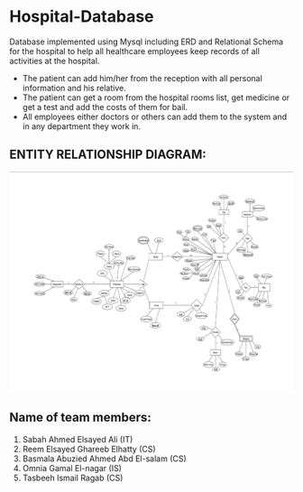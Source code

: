 # Hospital-Database
Database implemented using Mysql including ERD and Relational Schema for the hospital to help all healthcare employees keep records of all activities at the hospital.
- The patient can add him/her from the reception with all personal information and his relative.
- The patient can get a room from the hospital rooms list, get medicine or get a test and add the costs of them for bail.
- All employees either doctors or others can add them to the system and in any department they work in.


## ENTITY RELATIONSHIP DIAGRAM:

![ENTITY RELATIONSHIP DIAGRAM](https://github.com/tasbeehismail/Hospital-Database/blob/28485d960328542c87fc50abdc1aab10432e1571/ERD.png)

## Name of team members:
1) Sabah Ahmed Elsayed Ali (IT)
2) Reem Elsayed Ghareeb Elhatty (CS)
3) Basmala Abuzied Ahmed Abd El-salam (CS) 
4) Omnia Gamal El-nagar (IS)
5) Tasbeeh Ismail Ragab (CS)
